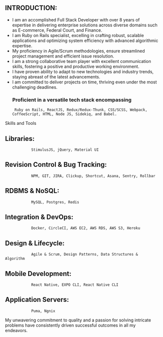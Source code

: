 
## INTRODUCTION:


- I am an accomplished Full Stack Developer with over 8 years of expertise in delivering enterprise solutions across diverse domains such as E-commerce, Federal Court, and Finance.
- I am Ruby on Rails specialist, excelling in crafting robust, scalable applications and optimizing system efficiency with advanced algorithmic expertise.
- My proficiency in Agile/Scrum methodologies, ensure streamlined project management and efficient issue resolution.
- I am a strong collaborative team player with excellent communication skills, fostering a positive and productive working environment.
- I have proven ability to adapt to new technologies and industry trends, staying abreast of the latest advancements.
- I am committed to deliver projects on time, thriving even under the most challenging deadlines.
  ### Proficient in a versatile tech stack encompassing
       Ruby on Rails, ReactJS, Redux/Redux-Thunk, CSS/SCSS, Webpack, CoffeeScript, HTML, Node JS, Sidekiq, and Babel.
Skills and Tools

## Libraries: 
                StimulusJS, jQuery, Material UI

## Revision Control & Bug Tracking: 
                NPM, GIT, JIRA, Clickup, Shortcut, Asana, Sentry, Rollbar
## RDBMS & NoSQL: 
                MySQL, Postgres, Redis
## Integration & DevOps: 
                Docker, CircleCI, AWS EC2, AWS RDS, AWS S3, Heroku
## Design & Lifecycle: 
                Agile & Scrum, Design Patterns, Data Structures & Algorithm
## Mobile Development: 
                React Native, EXPO CLI, React Native CLI
## Application Servers: 
                Puma, Ngnix

                  
My unwavering commitment to quality and a passion for solving intricate problems have consistently driven successful outcomes in all my endeavors.
